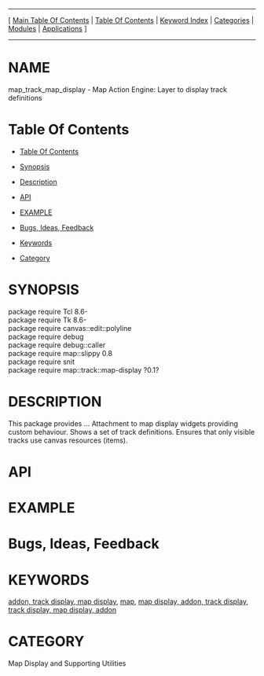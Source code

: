 
[//000000001]: # (map\_track\_map\_display \- Map display support)
[//000000002]: # (Generated from file 'track\-map\-display\.man' by tcllib/doctools with format 'markdown')
[//000000003]: # (map\_track\_map\_display\(n\) 0\.1 tklib "Map display support")

<hr> [ <a href="../../../../toc.md">Main Table Of Contents</a> &#124; <a
href="../../../toc.md">Table Of Contents</a> &#124; <a
href="../../../../index.md">Keyword Index</a> &#124; <a
href="../../../../toc0.md">Categories</a> &#124; <a
href="../../../../toc1.md">Modules</a> &#124; <a
href="../../../../toc2.md">Applications</a> ] <hr>

# NAME

map\_track\_map\_display \- Map Action Engine: Layer to display track definitions

# <a name='toc'></a>Table Of Contents

  - [Table Of Contents](#toc)

  - [Synopsis](#synopsis)

  - [Description](#section1)

  - [API](#section2)

  - [EXAMPLE](#section3)

  - [Bugs, Ideas, Feedback](#section4)

  - [Keywords](#keywords)

  - [Category](#category)

# <a name='synopsis'></a>SYNOPSIS

package require Tcl 8\.6\-  
package require Tk 8\.6\-  
package require canvas::edit::polyline  
package require debug  
package require debug::caller  
package require map::slippy 0\.8  
package require snit  
package require map::track::map\-display ?0\.1?  

# <a name='description'></a>DESCRIPTION

This package provides \.\.\. Attachment to map display widgets providing custom
behaviour\. Shows a set of track definitions\. Ensures that only visible tracks
use canvas resources \(items\)\.

# <a name='section2'></a>API

# <a name='section3'></a>EXAMPLE

# <a name='section4'></a>Bugs, Ideas, Feedback

# <a name='keywords'></a>KEYWORDS

[addon, track display, map
display](\.\./\.\./\.\./\.\./index\.md\#addon\_track\_display\_map\_display),
[map](\.\./\.\./\.\./\.\./index\.md\#map), [map display, addon, track
display](\.\./\.\./\.\./\.\./index\.md\#map\_display\_addon\_track\_display), [track
display, map display,
addon](\.\./\.\./\.\./\.\./index\.md\#track\_display\_map\_display\_addon)

# <a name='category'></a>CATEGORY

Map Display and Supporting Utilities
